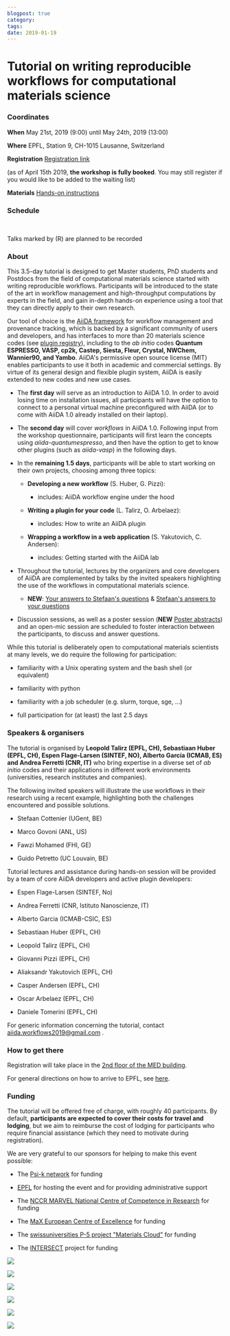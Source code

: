 ```yaml
---
blogpost: true
category:
tags:
date: 2019-01-19
---
```


# Tutorial on writing reproducible workflows for computational materials science

### Coordinates

**When** May 21st, 2019 (9:00) until May 24th, 2019 (13:00)

**Where** EPFL, Station 9, CH-1015 Lausanne, Switzerland

**Registration** [Registration link](https://docs.google.com/forms/d/e/1FAIpQLScMFoXAiGaU9IwDc1WSfqhBbtx8tBWk6QJ-XyZ5GqqIbjcYBg/viewform)

(as of April 15th 2019, **the workshop is fully booked**. You may still register if you would like to be added to the waiting list)

**Materials** [Hands-on instructions](https://aiida-tutorials.readthedocs.io/en/latest/pages/2019_MARVEL_Psik_MaX/index.html)

### Schedule

﻿﻿﻿﻿﻿﻿﻿

Talks marked by (R) are planned to be recorded

### About

This 3.5-day tutorial is designed to get Master students, PhD students and Postdocs from the field of computational materials science started with writing reproducible workflows. Participants will be introduced to the state of the art in workflow management and high-throughput computations by experts in the field, and gain in-depth hands-on experience using a tool that they can directly apply to their own research.

Our tool of choice is the [AiiDA framework](http://aiida.net) for workflow management and provenance tracking, which is backed by a significant community of users and developers, and has interfaces to more than 20 materials science codes (see [plugin registry](https://aiidateam.github.io/aiida-registry/)), including to the *ab initio* codes **Quantum ESPRESSO, VASP, cp2k, Castep, Siesta, Fleur, Crystal, NWChem, Wannier90, and Yambo**. AiiDA's permissive open source license (MIT) enables participants to use it both in academic and commercial settings. By virtue of its general design and flexible plugin system, AiiDA is easily extended to new codes and new use cases.

* The **first day** will serve as an introduction to AiiDA 1.0. In order to avoid losing time on installation issues, all participants will have the option to connect to a personal virtual machine preconfigured with AiiDA (or to come with AiiDA 1.0 already installed on their laptop).

* The **second day** will cover *workflows* in AiiDA 1.0. Following input from the workshop questionnaire, participants will first learn the concepts using *aiida-quantumespresso*, and then have the option to get to know other plugins (such as *aiida-vasp*) in the following days.

* In the **remaining 1.5 days**, participants will be able to start working on their own projects, choosing among three topics:

	+ **Developing a new workflow** (S. Huber, G. Pizzi):

		- includes: AiiDA workflow engine under the hood

	+ **Writing a plugin for your code** (L. Talirz, O. Arbelaez):

		- includes: How to write an AiiDA plugin

	+ **Wrapping a workflow in a web application** (S. Yakutovich, C. Andersen):

		- includes: Getting started with the AiiDA lab

* Throughout the tutorial, lectures by the organizers and core developers of AiiDA are complemented by talks by the invited speakers highlighting the use of the workflows in computational materials science.

	+ **NEW**: [Your answers to Stefaan's questions](http://www.aiida.net/wp-content/uploads/2019/07/questions-by-stefaan.pdf) & [Stefaan's answers to your questions](http://www.aiida.net/wp-content/uploads/2019/07/questions-by-participants.pdf)

* Discussion sessions, as well as a poster session (**NEW** [Poster abstracts](http://www.aiida.net/wp-content/uploads/2019/01/Posters-abstracts.pdf)) and an open-mic session are scheduled to foster interaction between the participants, to discuss and answer questions.

While this tutorial is deliberately open to computational materials scientists at many levels, we do require the following  for participation:

* familiarity with a Unix operating system and the bash shell (or equivalent)

* familiarity with python

* familiarity with a job scheduler (e.g. slurm, torque, sge, ...)

* full participation for (at least) the last 2.5 days

### Speakers & organisers

The tutorial is organised by **Leopold Talirz (EPFL, CH), Sebastiaan Huber (EPFL, CH), Espen Flage-Larsen (SINTEF, NO), Alberto García (ICMAB, ES) and Andrea Ferretti (CNR, IT)** who bring expertise in a diverse set of *ab initio* codes and their applications in different work environments (universities, research institutes and companies).

The following invited speakers will illustrate the use workflows in their research using a recent example, highlighting both the challenges encountered and possible solutions.

* Stefaan Cottenier (UGent, BE)

* Marco Govoni (ANL, US)

* Fawzi Mohamed (FHI, GE)

* Guido Petretto (UC Louvain, BE)

Tutorial lectures and assistance during hands-on session will be provided by a team of core AiiDA developers and active plugin developers:

* Espen Flage-Larsen (SINTEF, No)

* Andrea Ferretti (CNR, Istituto Nanoscienze, IT)

* Alberto Garcia (ICMAB-CSIC, ES)

* Sebastiaan Huber (EPFL, CH)

* Leopold Talirz (EPFL, CH)

* Giovanni Pizzi (EPFL, CH)

* Aliaksandr Yakutovich (EPFL, CH)

* Casper Andersen (EPFL, CH)

* Oscar Arbelaez (EPFL, CH)

* Daniele Tomerini (EPFL, CH)

For generic information concerning the tutorial, contact [aiida.workflows2019@gmail.com](mailto:aiida.workflows2019@gmail.com) .

### How to get there

Registration will take place in the [2nd floor of the MED building](https://plan.epfl.ch/?room==MED%202%201124).

For general directions on how to arrive to EPFL, see [here](http://theossrv1.epfl.ch/Main/Contact).

### Funding

The tutorial will be offered free of charge, with roughly 40 participants. By default, **participants are expected to cover their costs for travel and lodging**, but we aim to reimburse the cost of lodging for participants who require financial assistance (which they need to motivate during registration).

We are very grateful to our sponsors for helping to make this event possible:

* The [Psi-k network](http://psi-k.net) for funding

* [EPFL](http://epfl.ch) for hosting the event and for providing administrative support

* The [NCCR MARVEL National Centre of Competence in Research](http://nccr-marvel.ch/) for funding

* The [MaX European Centre of Excellence](http://www.max-centre.eu/) for funding

* The [swissuniversities P-5 project "Materials Cloud"](https://www.materialscloud.org/swissuniversities) for funding

* The [INTERSECT](http://intersect-project.eu/) project for funding

[![](http://www.aiida.net/wp-content/uploads/2019/01/psi-k-crystal_low.png)](http://psi-k.net)

[![](http://www.aiida.net/wp-content/uploads/2019/01/EPFL_Logo_Digital_RGB_PROD.png)](http://www.aiida.net/wp-content/uploads/2019/01/EPFL_Logo_Digital_RGB_PROD.png)

[![](http://www.aiida.net/wp-content/uploads/2019/01/214f921c.marvel_nccr.png)](http://nccr-marvel.ch/)

[![](http://www.aiida.net/wp-content/uploads/2019/01/ebdc2ee9.max_.png)](http://www.max-centre.eu/)

[![](http://www.aiida.net/wp-content/uploads/2019/01/894d22ec.swissuniversities.png)](https://www.swissuniversities.ch/en/organisation/projects-and-programmes/p-5/)

[![](http://www.aiida.net/wp-content/uploads/2019/01/74b6a401.intersect.png)](http://intersect-project.eu/)
